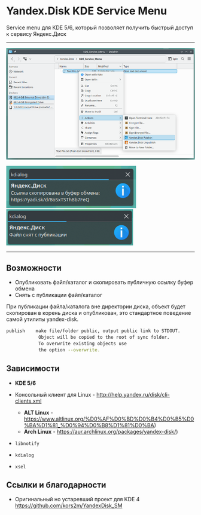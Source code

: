 # Yandex.Disk KDE Service Menu

Service menu для KDE 5/6, который позволяет получить быстрый доступ к сервису Яндекс.Диск

---

![](img/preview.png)

![](img/preview_publish.png)
![](img/preview_unpublish.png)

---

## Возможности

- Опубликовать файл/каталог и скопировать публичную ссылку буфер обмена
- Снять с публикации файл/каталог

При публикации файла/каталога вне директории диска, объект будет скопирован в корень диска и опубликован, это стандартное поведение самой утилиты yandex-disk.

```sh
publish    make file/folder public, output public link to STDOUT.
            Object will be copied to the root of sync folder.
            To overwrite existing objects use
            the option --overwrite.
```

## Зависимости

- **KDE 5/6**
- Консольный клиент для Linux - http://help.yandex.ru/disk/cli-clients.xml  
    - **ALT Linux** - https://www.altlinux.org/%D0%AF%D0%BD%D0%B4%D0%B5%D0%BA%D1%81_%D0%94%D0%B8%D1%81%D0%BA)  
    - **Arch Linux** - https://aur.archlinux.org/packages/yandex-disk/)  

- `libnotify`
- `kdialog`
- `xsel`

## Ссылки и благодарности

- Оригинальный но устаревший проект для KDE 4 <https://github.com/kors2m/YandexDisk_SM>
